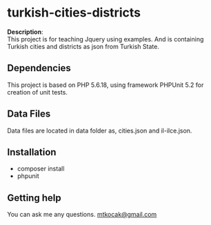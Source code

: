 # turkish-cities-districts

**Description**:  
This project is for teaching Jquery using examples. And is containing Turkish cities and districts as json from Turkish State.

## Dependencies

This project is based on PHP 5.6.18, using framework PHPUnit 5.2 for creation of unit tests.

## Data Files

Data files are located in data folder as, cities.json and il-ilce.json.

## Installation

 - composer install
 - phpunit

## Getting help

You can ask me any questions. mtkocak@gmail.com
